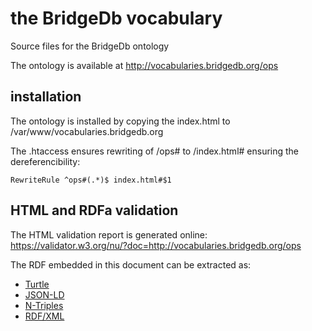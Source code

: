 # the BridgeDb vocabulary
Source files for the BridgeDb ontology

The ontology is available at http://vocabularies.bridgedb.org/ops

## installation

The ontology is installed by copying the index.html to /var/www/vocabularies.bridgedb.org

The .htaccess ensures rewriting of /ops# to /index.html# ensuring the dereferencibility:

    RewriteRule ^ops#(.*)$ index.html#$1

## HTML and RDFa validation

The HTML validation report is generated online: https://validator.w3.org/nu/?doc=http://vocabularies.bridgedb.org/ops

The RDF embedded in this document can be extracted as:

* [Turtle](http://rdf.greggkellogg.net/distiller?format=turtle&amp;in_fmt=rdfa&amp;uri=http://vocabularies.bridgedb.org/ops#)
* [JSON-LD](http://rdf.greggkellogg.net/distiller?format=jsonld&amp;in_fmt=rdfa&amp;uri=http://vocabularies.bridgedb.org/ops#)
* [N-Triples](http://rdf.greggkellogg.net/distiller?format=ntriples&amp;in_fmt=rdfa&amp;uri=http://vocabularies.bridgedb.org/ops#)
* [RDF/XML](http://rdf.greggkellogg.net/distiller?format=rdfxml&amp;in_fmt=rdfa&amp;uri=http://vocabularies.bridgedb.org/ops#)



